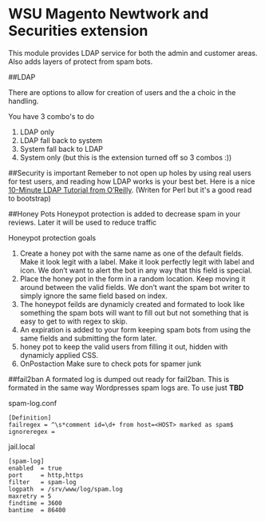 ﻿# WSU Magento Newtwork and Securities extension

This module provides LDAP service for both the admin and customer areas.  Also adds layers of protect from spam bots.


##LDAP

There are options to allow for creation of users and the a choic in the handling.  

You have 3 combo's to do

1. LDAP only
1. LDAP fall back to system
1. System fall back to LDAP
1. System only (but this is the extension turned off so 3 combos :))

##Security is important
Remeber to not open up holes by using real users for test users, and reading how LDAP works is your best bet.  Here is a nice [10-Minute LDAP Tutorial from O’Reilly](http://oreilly.com/perl/excerpts/system-admin-with-perl/ten-minute-ldap-utorial.html). (Writen for Perl but it's a good read to bootstrap)

##Honey Pots
Honeypot protection is added to decrease spam in your reviews.  Later it will be used to reduce traffic

Honeypot protection goals

1. Create a honey pot with the same name as one of the default fields. Make it look legit with a label.
    Make it look perfectly legit with label and icon. We don’t want to alert the bot in any way 
    that this field is special.
1. Place the honey pot in the form in a random location. Keep moving it around between the valid fields.
We don’t want the spam bot writer to simply ignore the same field based on index.
1. The honeypot feilds are dynamicly created and formated to look like something the spam bots will want 
to fill out but not something that is easy to get to with regex to skip.
1. An expiration is added to your form keeping spam bots from using the same fields and submitting the form later.
1. honey pot to keep the valid users from filling it out, hidden with dynamicly applied CSS.
1. OnPostaction Make sure to check pots for spamer junk


##fail2ban
A formated log is dumped out ready for fail2ban.  This is formated in the same way Wordpresses spam logs are.  To use just 
**TBD**


spam-log.conf
```
[Definition]
failregex = ^\s*comment id=\d+ from host=<HOST> marked as spam$
ignoreregex =
```

jail.local
```
[spam-log]
enabled  = true
port     = http,https
filter   = spam-log
logpath  = /srv/www/log/spam.log
maxretry = 5
findtime = 3600
bantime  = 86400
```